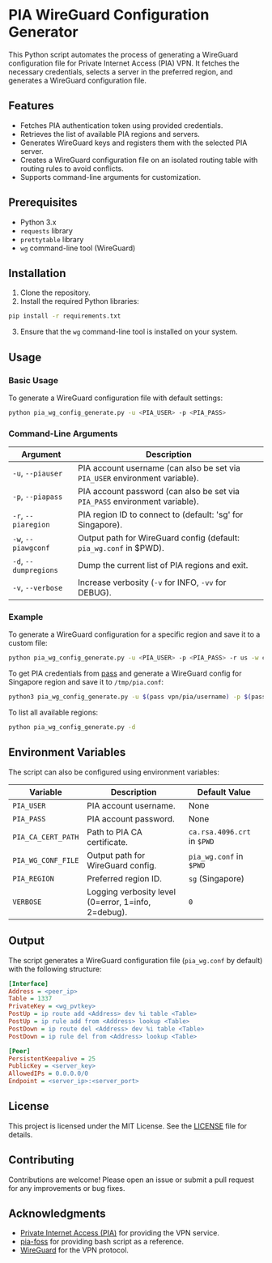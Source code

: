# PIA WireGuard Configuration Generator

This Python script automates the process of generating a WireGuard configuration file for Private Internet Access (PIA) VPN. It fetches the necessary credentials, selects a server in the preferred region, and generates a WireGuard configuration file.

## Features

- Fetches PIA authentication token using provided credentials.
- Retrieves the list of available PIA regions and servers.
- Generates WireGuard keys and registers them with the selected PIA server.
- Creates a WireGuard configuration file on an isolated routing table with routing rules to avoid conflicts.
- Supports command-line arguments for customization.

## Prerequisites

- Python 3.x
- `requests` library
- `prettytable` library
- `wg` command-line tool (WireGuard)

## Installation

1. Clone the repository.
2. Install the required Python libraries:

```bash
pip install -r requirements.txt
```

3. Ensure that the `wg` command-line tool is installed on your system.

## Usage

### Basic Usage

To generate a WireGuard configuration file with default settings:

```bash
python pia_wg_config_generate.py -u <PIA_USER> -p <PIA_PASS>
```

### Command-Line Arguments

| Argument          | Description                                                                 |
|-------------------|-----------------------------------------------------------------------------|
| `-u`, `--piauser` | PIA account username (can also be set via `PIA_USER` environment variable). |
| `-p`, `--piapass` | PIA account password (can also be set via `PIA_PASS` environment variable). |
| `-r`, `--piaregion` | PIA region ID to connect to (default: 'sg' for Singapore).                |
| `-w`, `--piawgconf` | Output path for WireGuard config (default: `pia_wg.conf` in $PWD).        |
| `-d`, `--dumpregions` | Dump the current list of PIA regions and exit.                          |
| `-v`, `--verbose` | Increase verbosity (`-v` for INFO, `-vv` for DEBUG).                        |

### Example

To generate a WireGuard configuration for a specific region and save it to a custom file:

```bash
python pia_wg_config_generate.py -u <PIA_USER> -p <PIA_PASS> -r us -w custom_wg.conf
```

To get PIA credentials from [pass](https://www.passwordstore.org/) and generate a WireGuard config for Singapore region and save it to `/tmp/pia.conf`:

```bash
python3 pia_wg_config_generate.py -u $(pass vpn/pia/username) -p $(pass vpn/pia/pass) -r sg -w /tmp/pia.conf
```

To list all available regions:

```bash
python pia_wg_config_generate.py -d
```

## Environment Variables

The script can also be configured using environment variables:

| Variable            | Description                                      | Default Value          |
|---------------------|--------------------------------------------------|------------------------|
| `PIA_USER`          | PIA account username.                            | None                   |
| `PIA_PASS`          | PIA account password.                            | None                   |
| `PIA_CA_CERT_PATH`  | Path to PIA CA certificate.                      | `ca.rsa.4096.crt` in `$PWD` |
| `PIA_WG_CONF_FILE`  | Output path for WireGuard config.                | `pia_wg.conf` in `$PWD`  |
| `PIA_REGION`        | Preferred region ID.                             | `sg` (Singapore)       |
| `VERBOSE`           | Logging verbosity level (0=error, 1=info, 2=debug). | `0`                  |


## Output

The script generates a WireGuard configuration file (`pia_wg.conf` by default) with the following structure:

```ini
[Interface]
Address = <peer_ip>
Table = 1337
PrivateKey = <wg_pvtkey>
PostUp = ip route add <Address> dev %i table <Table>
PostUp = ip rule add from <Address> lookup <Table>
PostDown = ip route del <Address> dev %i table <Table>
PostDown = ip rule del from <Address> lookup <Table>

[Peer]
PersistentKeepalive = 25
PublicKey = <server_key>
AllowedIPs = 0.0.0.0/0
Endpoint = <server_ip>:<server_port>
```

## License

This project is licensed under the MIT License. See the [LICENSE](LICENSE) file for details.

## Contributing

Contributions are welcome! Please open an issue or submit a pull request for any improvements or bug fixes.

## Acknowledgments

- [Private Internet Access (PIA)](https://www.privateinternetaccess.com/) for providing the VPN service.
- [pia-foss](https://github.com/pia-foss) for providing bash script as a reference.
- [WireGuard](https://www.wireguard.com/) for the VPN protocol.

